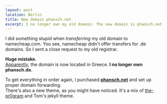 ```yaml
---
layout: post
location: Berlin
title: New domain phansch.net
excerpt: I no longer own my old domain. The new domain is phansch.net
---
```

I did something stupid when *transferring* my old domain to namecheap.com. 
You see, namecheap didn't offer transfers for .de domains. So I sent a close request to my old registrar.

**Huge mistake.**  
[Apparently](http://www.viewdns.info/whois/?domain=phansch.de), the domain is now located in Greece.
**I no longer own phansch.de.** 

To get everything in order again, I purchased **[phansch.net](http://phansch.net)** and set up proper domain forwarding.  
There's also a new theme, as you might have noticed. It's a mix of [the-pr0gram](http://layouts-the.me.s3-website-us-east-1.amazonaws.com/themes/the-program/) and Tom's jekyll theme.
